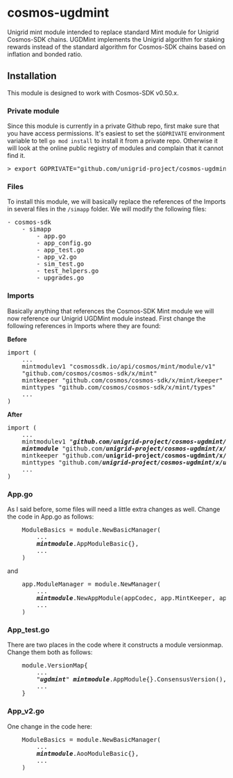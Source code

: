 # cosmos-ugdmint
Unigrid mint module intended to replace standard Mint module for Unigrid Cosmos-SDK chains.  UGDMint implements the Unigrid algorithm for staking rewards instead of the standard algorithm for Cosmos-SDK chains based on inflation and bonded ratio.

## Installation
This module is designed to work with Cosmos-SDK v0.50.x.  

### Private module
Since this module is currently in a private Github repo, first make sure that you have access permissions.  It's easiest to set the `$GOPRIVATE` environment variable to tell `go mod install` to install it from a private repo.  Otherwise it will look at the online public registry of modules and complain that it cannot find it.
<pre>
> export GOPRIVATE="github.com/unigrid-project/cosmos-ugdmint"
</pre>

### Files
To install this module, we will basically replace the references of the Imports in several files in the `/simapp` folder.  We will modify the following files:
<pre>
- cosmos-sdk
    - simapp
        - app.go
        - app_config.go
        - app_test.go
        - app_v2.go
        - sim_test.go
        - test_helpers.go
        - upgrades.go
</pre>

### Imports
Basically anything that references the Cosmos-SDK Mint module we will now reference our Unigrid UGDMint module instead.  First change the following references in Imports where they are found:

**Before**
<pre>
import (
    ...
    mintmodulev1 "cosmossdk.io/api/cosmos/mint/module/v1"
    "github.com/cosmos/cosmos-sdk/x/mint"
    mintkeeper "github.com/cosmos/cosmos-sdk/x/mint/keeper"
    minttypes "github.com/cosmos/cosmos-sdk/x/mint/types"
    ...
)
</pre>
**After**
<pre>
import (
    ...
    mintmodulev1 "<b><i>github.com/unigrid-project/cosmos-ugdmint/api/cosmos/ugdmint</i></b>/module/v1"
    <b><i>mintmodule</i></b> "github.com/<b><i>unigrid-project/cosmos-ugdmint/x/ugdmint</i></b>"
    mintkeeper "github.com/<b></i>unigrid-project/cosmos-ugdmint/x/ugdmint</i></b>/keeper"
    minttypes "github.com/<b><i>unigrid-project/cosmos-ugdmint/x/ugdmint</i></b>/types"
    ...
)
</pre>

### App.go
As I said before, some files will need a little extra changes as well.  Change the code in App.go as follows:
<pre>
    ModuleBasics = module.NewBasicManager(
        ...
        <b><i>mintmodule</i></b>.AppModuleBasic{},
        ...
    )
</pre>
and
<pre>
    app.ModuleManager = module.NewManager(
        ...
        <b><i>mintmodule</i></b>.NewAppModule(appCodec, app.MintKeeper, app.AccountKeeper, nil, app.GetSubspace(minttypes.ModuleName)),
        ...
    )
</pre>

### App_test.go
There are two places in the code where it constructs a module versionmap.  Change them both as follows:
<pre>
    module.VersionMap{
        ...
        "<b><i>ugdmint</i></b>" <b><i>mintmodule</i></b>.AppModule{}.ConsensusVersion(),
        ...
    }
</pre>

### App_v2.go
One change in the code here:
<pre>
    ModuleBasics = module.NewBasicManager(
        ...
        <b><i>mintmodule</i></b>.AooModuleBasic{},
        ...
    )
</pre>

